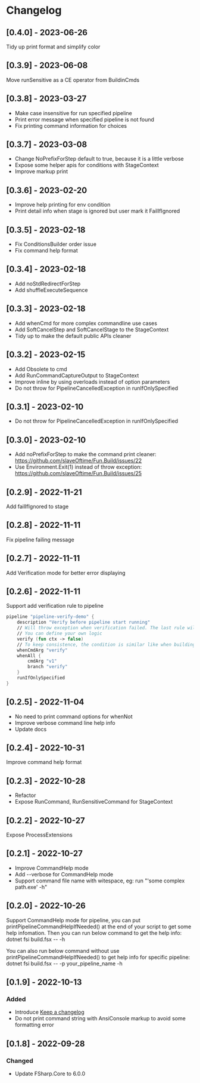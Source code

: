 # Changelog

## [0.4.0] - 2023-06-26

Tidy up print format and simplify color

## [0.3.9] - 2023-06-08

Move runSensitive as a CE operator from BuildinCmds

## [0.3.8] - 2023-03-27

- Make case insensitive for run specified pipeline
- Print error message when specified pipeline is not found
- Fix printing command information for choices

## [0.3.7] - 2023-03-08

- Change NoPrefixForStep default to true, because it is a little verbose
- Expose some helper apis for conditions with StageContext
- Improve markup print

## [0.3.6] - 2023-02-20

- Improve help printing for env condition
- Print detail info when stage is ignored but user mark it FailIfIgnored

## [0.3.5] - 2023-02-18

- Fix ConditionsBuilder order issue
- Fix command help format

## [0.3.4] - 2023-02-18

- Add noStdRedirectForStep
- Add shuffleExecuteSequence

## [0.3.3] - 2023-02-18

- Add whenCmd for more complex commandline use cases
- Add SoftCancelStep and SoftCancelStage to the StageContext
- Tidy up to make the default public APIs cleaner

## [0.3.2] - 2023-02-15

- Add Obsolete to cmd
- Add RunCommandCaptureOutput to StageContext
- Improve inline by using overloads instead of option parameters
- Do not throw for PipelineCancelledException in runIfOnlySpecified

## [0.3.1] - 2023-02-10

- Do not throw for PipelineCancelledException in runIfOnlySpecified

## [0.3.0] - 2023-02-10

- Add noPrefixForStep to make the command print cleaner: https://github.com/slaveOftime/Fun.Build/issues/22
- Use Environment.Exit(1) instead of throw exception: https://github.com/slaveOftime/Fun.Build/issues/25

## [0.2.9] - 2022-11-21

Add failIfIgnored to stage

## [0.2.8] - 2022-11-11

Fix pipeline failing message

## [0.2.7] - 2022-11-11

Add Verification mode for better error displaying

## [0.2.6] - 2022-11-11

Support add verification rule to pipeline

```fsharp
pipeline "pipeline-verify-demo" {
    description "Verify before pipeline start running"
    // Will throw exception when verification failed. The last rule will take effect. Below we set it for multiple times just for demo purpose.
    // You can define your own logic
    verify (fun ctx -> false)
    // To keep consistence, the condition is similar like when building stage
    whenCmdArg "verify"
    whenAll {
        cmdArg "v1"
        branch "verify"
    }
    runIfOnlySpecified
}
```

## [0.2.5] - 2022-11-04

- No need to print command options for whenNot
- Improve verbose command line help info
- Update docs

## [0.2.4] - 2022-10-31

Improve command help format

## [0.2.3] - 2022-10-28

- Refactor
- Expose RunCommand, RunSensitiveCommand for StageContext

## [0.2.2] - 2022-10-27

Expose ProcessExtensions

## [0.2.1] - 2022-10-27

- Improve CommandHelp mode
- Add --verbose for CommandHelp mode
- Support command file name with witespace, eg: run "'some complex path.exe' -h"

## [0.2.0] - 2022-10-26

Support CommandHelp mode for pipeline, you can put printPipelineCommandHelpIfNeeded() at the end of your script to get some help infomation. 
Then you can run below command to get the help info: 
dotnet fsi build.fsx -- -h

You can also run below command without use printPipelineCommandHelpIfNeeded() to get help info for specific pipeline: 
dotnet fsi build.fsx -- -p your_pipeline_name -h

## [0.1.9] - 2022-10-13

### Added
* Introduce [Keep a changelog](https://keepachangelog.com/)
* Do not print command string with AnsiConsole markup to avoid some formatting error

## [0.1.8] - 2022-09-28

### Changed
* Update FSharp.Core to 6.0.0